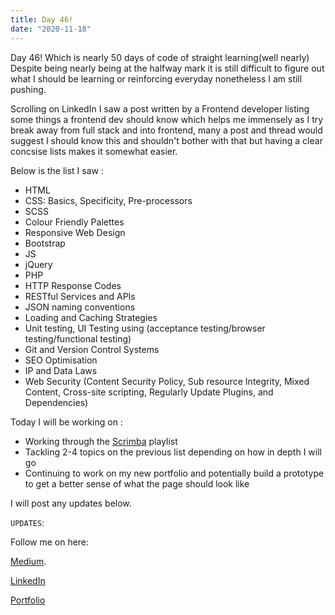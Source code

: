 ```yaml
---
title: Day 46!
date: "2020-11-18"
---
```



Day 46! Which is nearly 50 days of code of straight learning(well nearly)
Despite being nearly being at the halfway mark it is still difficult to figure out what I should be learning or reinforcing everyday nonetheless I am still pushing.

Scrolling on LinkedIn I saw a post written by a Frontend developer listing some things a frontend dev should know which helps me immensely as I try break away from full stack and into frontend, many a post and thread would suggest I should know this and shouldn't bother with that but having a clear concsise lists makes it somewhat easier.

Below is the list I saw : 
- HTML
- CSS: Basics, Specificity, Pre-processors
- SCSS
- Colour Friendly Palettes
- Responsive Web Design
- Bootstrap
- JS
- jQuery
- PHP
- HTTP Response Codes
- RESTful Services and APIs
- JSON naming conventions
- Loading and Caching Strategies
- Unit testing, UI Testing using (acceptance testing/browser testing/functional testing)
- Git and Version Control Systems
- SEO Optimisation
- IP and Data Laws
- Web Security (Content Security Policy, Sub resource Integrity, Mixed Content, Cross-site scripting, Regularly Update Plugins, and Dependencies)


Today I will be working on :

- Working through the [Scrimba](https://scrimba.com/playlist/p7P5Hd) playlist
- Tackling 2-4 topics on the previous list depending on how in depth I will go
- Continuing to work on my new portfolio and potentially build a prototype to get a better sense of what the page should look like 


I will post any updates below.


`UPDATES`: 

Follow me on here:


[Medium](https://medium.com/@kalemajoanna).

[LinkedIn](https://www.linkedin.com/in/joanna-e-kalema-a5a5b4136/)

[Portfolio](https://joannathedeveloper.netlify.app/)

